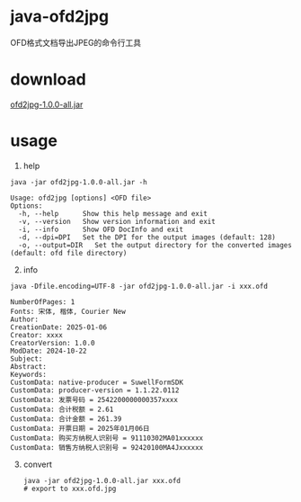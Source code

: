 # java-ofd2jpg
OFD格式文档导出JPEG的命令行工具

# download
[ofd2jpg-1.0.0-all.jar](https://github.com/sssxyd/java-ofd2jpg/releases/download/1.0.0/ofd2jpg-1.0.0-all.jar)

# usage
1. help
  ```shell
  java -jar ofd2jpg-1.0.0-all.jar -h
  ```
  ```text
  Usage: ofd2jpg [options] <OFD file>
  Options:
    -h, --help      Show this help message and exit
    -v, --version   Show version information and exit
    -i, --info      Show OFD DocInfo and exit
    -d, --dpi=DPI   Set the DPI for the output images (default: 128)
    -o, --output=DIR   Set the output directory for the converted images (default: ofd file directory)
  ```
2. info
  ```shell
  java -Dfile.encoding=UTF-8 -jar ofd2jpg-1.0.0-all.jar -i xxx.ofd
  ```
  ```
  NumberOfPages: 1
  Fonts: 宋体, 楷体, Courier New
  Author: 
  CreationDate: 2025-01-06
  Creator: xxxx
  CreatorVersion: 1.0.0
  ModDate: 2024-10-22
  Subject: 
  Abstract: 
  Keywords: 
  CustomData: native-producer = SuwellFormSDK
  CustomData: producer-version = 1.1.22.0112
  CustomData: 发票号码 = 2542200000000357xxxx
  CustomData: 合计税额 = 2.61
  CustomData: 合计金额 = 261.39
  CustomData: 开票日期 = 2025年01月06日
  CustomData: 购买方纳税人识别号 = 91110302MA01xxxxxx
  CustomData: 销售方纳税人识别号 = 92420100MA4Jxxxxxx
  ```
3. convert
   ```shell
   java -jar ofd2jpg-1.0.0-all.jar xxx.ofd
   # export to xxx.ofd.jpg
   ```
   
